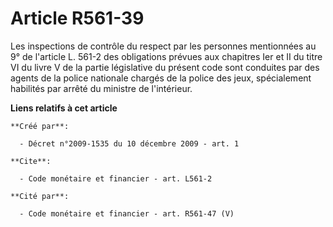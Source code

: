 # Article R561-39

Les inspections de contrôle du respect par les personnes mentionnées au 9° de l'article L. 561-2 des obligations prévues aux
chapitres Ier et II du titre VI du livre V de la partie législative du présent code sont conduites par des agents de la
police nationale chargés de la police des jeux, spécialement habilités par arrêté du ministre de l'intérieur.

**Liens relatifs à cet article**

	**Créé par**:

	  - Décret n°2009-1535 du 10 décembre 2009 - art. 1

	**Cite**:

	  - Code monétaire et financier - art. L561-2

	**Cité par**:

	  - Code monétaire et financier - art. R561-47 (V)
